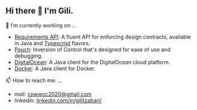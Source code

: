 ## Hi there 👋 I'm Gili.

🔭 I’m currently working on ...

- [Requirements API](https://github.com/cowwoc/requirements.java): A fluent API for enforcing design contracts, available in Java and [Typescript](https://github.com/cowwoc/requirements.js) flavors.
- [Pouch](https://github.com/cowwoc/pouch): Inversion of Control that's designed for ease of use and debugging.
- [DigitalOcean](https://github.com/cowwoc/digitalocean): A Java client for the DigitalOcean cloud platform.
- [Docker](https://github.com/cowwoc/docker): A Java client for Docker.

📫 How to reach me: ...
* mail: cowwoc2020@gmail.com
* linkedin: [linkedin.com/in/gilitzabari/](https://www.linkedin.com/in/gilitzabari/)

<!--
**cowwoc/cowwoc** is a ✨ _special_ ✨ repository because its `README.md` (this file) appears on your GitHub profile.

Here are some ideas to get you started:

- 🌱 I’m currently learning ...
- 👯 I’m looking to collaborate on ...
- 🤔 I’m looking for help with ...
- 💬 Ask me about ...
- 📫 How to reach me: ...
- 😄 Pronouns: ...
- ⚡ Fun fact: ...
-->
